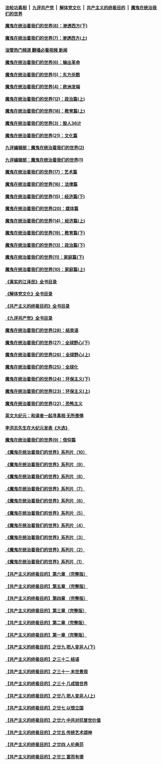 ####  [法轮功真相](../../../../basic/blob/master/README.md?t=10310902) &nbsp;|&nbsp; [九评共产党](../../../../9ping.md/blob/master/README.md?t=10310902) &nbsp;|&nbsp; [解体党文化](../../../../jtdwh.md/blob/master/README.md?t=10310902)  &nbsp;|&nbsp; [共产主义的终极目的](../../../../gczydzjmd.md/blob/master/README.md?t=10310902) &nbsp;|&nbsp; [魔鬼在统治我们的世界](../../../../mgztzwmdsj.md/blob/master/README.md?t=10310902) 

#### [魔鬼在统治着我们的世界(8)：渗透西方(下)](../pages/nsc422/n10429603.md?t=10310902) 

#### [魔鬼在统治着我们的世界(7)：渗透西方(上)](../pages/nsc422/n10426013.md?t=10310902) 

#### [油管热门频道 翻墙必看视频 新闻](http://209.250.226.216:81/youtube.html?10310902)

#### [魔鬼在统治着我们的世界(6)：输出革命](../pages/nsc422/n10421536.md?t=10310902) 

#### [魔鬼在统治着我们的世界(5)：东方杀戮](../pages/nsc422/n10417707.md?t=10310902) 

#### [魔鬼在统治着我们的世界(4)：欧洲发端](../pages/nsc422/n10414890.md?t=10310902) 

#### [魔鬼在统治着我们的世界(12)：政治篇(上)](../pages/nsc422/n10444576.md?t=10310902) 

#### [魔鬼在统治着我们的世界(18)：教育篇(上)](../pages/nsc422/n10526970.md?t=10310902) 

#### [魔鬼在统治着我们的世界(3)：毁人36计](../pages/nsc422/n10411583.md?t=10310902) 

#### [魔鬼在统治着我们的世界(21)：文化篇](../pages/nsc422/n10597706.md?t=10310902) 

#### [九评编辑部：魔鬼在统治着我们的世界(2)](../pages/nsc422/n10410036.md?t=10310902) 

#### [九评编辑部：魔鬼在统治着我们的世界(1)](../pages/nsc422/n10406825.md?t=10310902) 

#### [魔鬼在统治着我们的世界(17)：艺术篇](../pages/nsc422/n10499093.md?t=10310902) 

#### [魔鬼在统治着我们的世界(16)：法律篇](../pages/nsc422/n10485969.md?t=10310902) 

#### [魔鬼在统治着我们的世界(15)：经济篇(下)](../pages/nsc422/n10469975.md?t=10310902) 

#### [魔鬼在统治着我们的世界(20)：媒体篇](../pages/nsc422/n10586579.md?t=10310902) 

#### [魔鬼在统治着我们的世界(14)：经济篇(上)](../pages/nsc422/n10457370.md?t=10310902) 

#### [魔鬼在统治着我们的世界(19)：教育篇(下)](../pages/nsc422/n10564808.md?t=10310902) 

#### [魔鬼在统治着我们的世界(13)：政治篇(下)](../pages/nsc422/n10448270.md?t=10310902) 

#### [魔鬼在统治着我们的世界(11)：家庭篇(下)](../pages/nsc422/n10440961.md?t=10310902) 

#### [魔鬼在统治着我们的世界(10)：家庭篇(上)](../pages/nsc422/n10435448.md?t=10310902) 

#### [《真实的江泽民》全书目录](../pages/nsc422/n13721399.md?t=10310902) 

#### [《解体党文化》全书目录](../pages/nsc422/n13721157.md?t=10310902) 

#### [《共产主义的终极目的》全书目录](../pages/nsc422/n13721048.md?t=10310902) 

#### [《九评共产党》全书目录](../pages/nsc422/n13708085.md?t=10310902) 

#### [魔鬼在统治着我们的世界(28)：结束语](../pages/nsc422/n10936246.md?t=10310902) 

#### [魔鬼在统治着我们的世界(27)：全球野心(下)](../pages/nsc422/n10928319.md?t=10310902) 

#### [魔鬼在统治着我们的世界(26)：全球野心(上)](../pages/nsc422/n10900318.md?t=10310902) 

#### [魔鬼在统治着我们的世界(25)：全球化](../pages/nsc422/n10788205.md?t=10310902) 

#### [魔鬼在统治着我们的世界(24)：环保主义(下)](../pages/nsc422/n10695307.md?t=10310902) 

#### [魔鬼在统治着我们的世界(23)：环保主义(上)](../pages/nsc422/n10688613.md?t=10310902) 

#### [魔鬼在统治着我们的世界(22)：恐怖主义](../pages/nsc422/n10614727.md?t=10310902) 

#### [英文大纪元：和读者一起寻真相 无所畏惧](../pages/nsc422/n12542027.md?t=10310902) 

#### [李洪志先生在大纪元发表《大选》](../pages/nsc422/n12534746.md?t=10310902) 

#### [魔鬼在统治着我们的世界(9)：信仰篇](../pages/nsc422/n10432159.md?t=10310902) 

#### [《魔鬼在统治着我们的世界》系列片（10）](../pages/nsc422/n12292670.md?t=10310902) 

#### [《魔鬼在统治着我们的世界》系列片（9）](../pages/nsc422/n12290859.md?t=10310902) 

#### [《魔鬼在统治着我们的世界》系列片（8）](../pages/nsc422/n12287445.md?t=10310902) 

#### [《魔鬼在统治着我们的世界》系列片（7）](../pages/nsc422/n12283425.md?t=10310902) 

#### [《魔鬼在统治着我们的世界》系列片（6）](../pages/nsc422/n12282314.md?t=10310902) 

#### [《魔鬼在统治着我们的世界》系列片（5）](../pages/nsc422/n12281419.md?t=10310902) 

#### [《魔鬼在统治着我们的世界》系列片（4）](../pages/nsc422/n12274024.md?t=10310902) 

#### [《魔鬼在统治着我们的世界》系列片（3）](../pages/nsc422/n12271322.md?t=10310902) 

#### [《魔鬼在统治着我们的世界》系列片（2）](../pages/nsc422/n12269049.md?t=10310902) 

#### [《魔鬼在统治着我们的世界》系列片（1）](../pages/nsc422/n12267575.md?t=10310902) 

#### [【共产主义的终极目的】第六章 （完整版）](../pages/nsc422/n11428913.md?t=10310902) 

#### [【共产主义的终极目的】第五章 （完整版）](../pages/nsc422/n11428912.md?t=10310902) 

#### [【共产主义的终极目的】第四章 （完整版）](../pages/nsc422/n11428907.md?t=10310902) 

#### [【共产主义的终极目的】第三章（完整版）](../pages/nsc422/n11428848.md?t=10310902) 

#### [【共产主义的终极目的】第二章（完整版）](../pages/nsc422/n11428831.md?t=10310902) 

#### [【共产主义的终极目的】第一章（完整版）](../pages/nsc422/n11417651.md?t=10310902) 

#### [【共产主义的终极目的】之廿九 把人变非人(下)](../pages/nsc422/n11344140.md?t=10310902) 

#### [【共产主义的终极目的】之三十二 结语](../pages/nsc422/n11360535.md?t=10310902) 

#### [【共产主义的终极目的】之三十一 末世景观](../pages/nsc422/n11351129.md?t=10310902) 

#### [【共产主义的终极目的】之三十 几成狼世界](../pages/nsc422/n11348280.md?t=10310902) 

#### [【共产主义的终极目的】之廿八 把人变非人(上)](../pages/nsc422/n11340492.md?t=10310902) 

#### [【共产主义的终极目的】之廿七 以恨立国](../pages/nsc422/n11336944.md?t=10310902) 

#### [【共产主义的终极目的】之廿六 中共对抗普世价值](../pages/nsc422/n11324785.md?t=10310902) 

#### [【共产主义的终极目的】之廿五 传统艺术颂神](../pages/nsc422/n11296396.md?t=10310902) 

#### [【共产主义的终极目的】之廿四 人伦典范](../pages/nsc422/n11296397.md?t=10310902) 

#### [【共产主义的终极目的】之廿三 富而有德](../pages/nsc422/n11283598.md?t=10310902) 

<img src='http://gfw-breaker.win/goodnews/indexes/nsc422.md' width='0px' height='0px'/>
